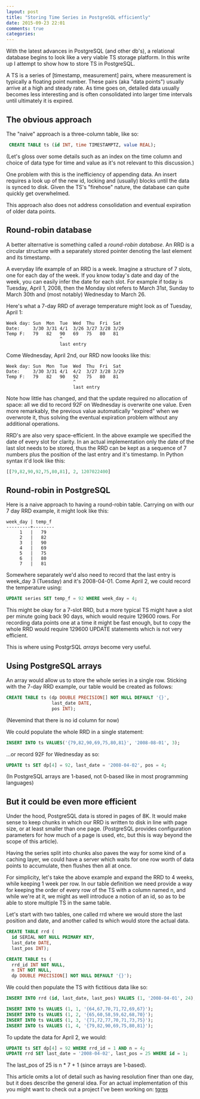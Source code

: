 ```yaml
---
layout: post
title: "Storing Time Series in PostgreSQL efficiently"
date: 2015-09-23 22:01
comments: true
categories:
---
```


With the latest advances in PostgreSQL (and other db's), a relational
database begins to look like a very viable TS storage platform. In
this write up I attempt to show how to store TS in PostgreSQL.

A TS is a series of [timestamp, measurement] pairs, where measurement
is typically a floating point number. These pairs (aka "data points")
usually arrive at a high and steady rate. As time goes on, detailed
data usually becomes less interesting and is often consolidated into
larger time intervals until ultimately it is expired.

## The obvious approach ##

The "naive" approach is a three-column table, like so:

```sql
 CREATE TABLE ts (id INT, time TIMESTAMPTZ, value REAL);
```

(Let's gloss over some details such as an index on the time column and
choice of data type for time and value as it's not relevant to this
discussion.)

One problem with this is the inefficiency of appending data. An insert
requires a look up of the new id, locking and (usually) blocks until
the data is synced to disk. Given the TS's "firehose" nature, the
database can quite quickly get overwhelmed.

This approach also does not address consolidation and eventual
expiration of older data points.

## Round-robin database ##

A better alternative is something called a _round-robin database_.  An
RRD is a circular structure with a separately stored pointer denoting
the last element and its timestamp.

A everyday life example of an RRD is a week. Imagine a structure of 7
slots, one for each day of the week. If you know today's date and day
of the week, you can easily infer the date for each slot. For example
if today is Tuesday, April 1, 2008, then the Monday slot refers to
March 31st, Sunday to March 30th and (most notably) Wednesday to March
26.

Here's what a 7-day RRD of average temperature might look as of
Tuesday, April 1:

```
Week day: Sun  Mon  Tue  Wed  Thu  Fri  Sat
Date:     3/30 3/31 4/1  3/26 3/27 3/28 3/29
Temp F:   79   82   90   69   75   80   81
                    ^
                    last entry
```

Come Wednesday, April 2nd, our RRD now loooks like this:

```
Week day: Sun  Mon  Tue  Wed  Thu  Fri  Sat
Date:     3/30 3/31 4/1  4/2  3/27 3/28 3/29
Temp F:   79   82   90   92   75   80   81
                         ^
                         last entry
```

Note how little has changed, and that the update required no
allocation of space: all we did to record 92F on Wednesday is
overwrite one value. Even more remarkably, the previous value
automatically "expired" when we overwrote it, thus solving the
eventual expiration problem without any additional operations.

RRD's are also very space-efficient. In the above example we specified
the date of every slot for clarity. In an actual implementation only
the date of the last slot needs to be stored, thus the RRD can be kept
as a sequence of 7 numbers plus the position of the last entry and
it's timestamp. In Python syntax it'd look like this:

```python
[[79,82,90,92,75,80,81], 2, 1207022400]
```

## Round-robin in PostgreSQL ##

Here is a naive approach to having a round-robin table. Carrying on
with our 7 day RRD example, it might look like this:

```
week_day | temp_f
---------+--------
     1   |   79
     2   |   82
     3   |   90
     4   |   69
     5   |   75
     6   |   80
     7   |   81
```

Somewhere separately we'd also need to record that the last entry is
week_day 3 (Tuesday) and it's 2008-04-01. Come April 2, we could
record the temperature using:

```sql
UPDATE series SET temp_f = 92 WHERE week_day = 4;
```

This might be okay for a 7-slot RRD, but a more typical TS might have
a slot per minute going back 90 days, which would require 129600
rows. For recording data points one at a time it might be fast enough,
but to copy the whole RRD would require 129600 UPDATE statements which
is not very efficient.

This is where using PostgrSQL _arrays_ become very useful.

## Using PostgreSQL arrays ##

An array would allow us to store the whole series in a single
row. Sticking with the 7-day RRD example, our table would be created
as follows:

```sql
CREATE TABLE ts (dp DOUBLE PRECISION[] NOT NULL DEFAULT '{}',
                 last_date DATE,
                 pos INT);
```

(Nevemind that there is no id column for now)

We could populate the whole RRD in a single statement:

```sql
INSERT INTO ts VALUES('{79,82,90,69,75,80,81}', '2008-08-01', 3);
```

...or record 92F for Wednesday as so:

```sql
UPDATE ts SET dp[4] = 92, last_date = '2008-04-02', pos = 4;
```

(In PostgreSQL arrays are 1-based, not 0-based like in most
programming languages)

## But it could be even more efficient ##

Under the hood, PostgreSQL data is stored in pages of 8K. It would
make sense to keep chunks in which our RRD is written to disk in line
with page size, or at least smaller than one page. (PostgreSQL provides
configuration parameters for how much of a page is used, etc, but this
is way beyond the scope of this article).

Having the series split into chunks also paves the way for some kind
of a caching layer, we could have a server which waits for one row
worth of data points to accumulate, then flushes then all at once.

For simplicity, let's take the above example and expand the RRD to 4
weeks, while keeping 1 week per row. In our table definition we need
provide a way for keeping the order of every row of the TS with a
column named n, and while we're at it, we might as well introduce a
notion of an id, so as to be able to store multiple TS in the same
table.

Let's start with two tables, one called rrd where we would store the
last position and date, and another called ts which would store the
actual data.

```sql
CREATE TABLE rrd (
  id SERIAL NOT NULL PRIMARY KEY,
  last_date DATE,
  last_pos INT);

CREATE TABLE ts (
  rrd_id INT NOT NULL,
  n INT NOT NULL,
  dp DOUBLE PRECISION[] NOT NULL DEFAULT '{}');
```

We could then populate the TS with fictitious data like so:

```sql
INSERT INTO rrd (id, last_date, last_pos) VALUES (1, '2008-04-01', 24);

INSERT INTO ts VALUES (1, 1, '{64,67,70,71,72,69,67}');
INSERT INTO ts VALUES (1, 2, '{65,60,58,59,62,68,70}');
INSERT INTO ts VALUES (1, 3, '{71,72,77,70,71,73,75}');
INSERT INTO ts VALUES (1, 4, '{79,82,90,69,75,80,81}');
```

To update the data for April 2, we would:

```sql
UPDATE ts SET dp[4] = 92 WHERE rrd_id = 1 AND n = 4;
UPDATE rrd SET last_date = '2008-04-02', last_pos = 25 WHERE id = 1;
```

The last_pos of 25 is n * 7 + 1 (since arrays are 1-based).

This article omits a lot of detail such as having resolution finer
than one day, but it does describe the general idea. For an actual
implementation of this you might want to check out a project I've been
working on: [tgres](https://github.com/tgres/tgres)
